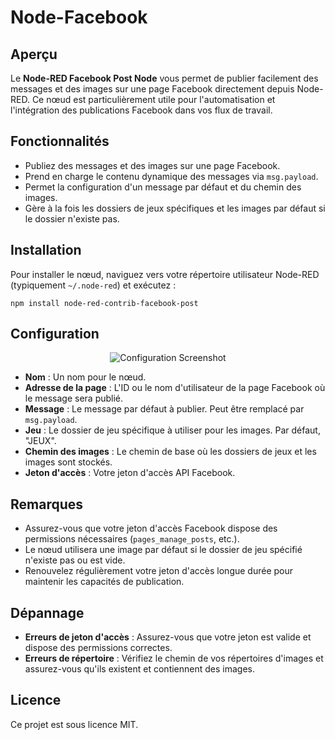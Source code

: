 # Node-Facebook

## Aperçu

Le **Node-RED Facebook Post Node** vous permet de publier facilement des messages et des images sur une page Facebook directement depuis Node-RED. Ce nœud est particulièrement utile pour l'automatisation et l'intégration des publications Facebook dans vos flux de travail.

## Fonctionnalités

- Publiez des messages et des images sur une page Facebook.
- Prend en charge le contenu dynamique des messages via `msg.payload`.
- Permet la configuration d'un message par défaut et du chemin des images.
- Gère à la fois les dossiers de jeux spécifiques et les images par défaut si le dossier n'existe pas.

## Installation

Pour installer le nœud, naviguez vers votre répertoire utilisateur Node-RED (typiquement `~/.node-red`) et exécutez :

```npm install node-red-contrib-facebook-post```

## Configuration

<div align="center">
    <img src="https://github.com/phoenixnoirdev/Node-Facebook/blob/main/screen/node-facebook-poste_0.png?raw=true" alt="Configuration Screenshot">
</div>

- **Nom** : Un nom pour le nœud.
- **Adresse de la page** : L'ID ou le nom d'utilisateur de la page Facebook où le message sera publié.
- **Message** : Le message par défaut à publier. Peut être remplacé par `msg.payload`.
- **Jeu** : Le dossier de jeu spécifique à utiliser pour les images. Par défaut, "JEUX".
- **Chemin des images** : Le chemin de base où les dossiers de jeux et les images sont stockés.
- **Jeton d'accès** : Votre jeton d'accès API Facebook.

## Remarques

- Assurez-vous que votre jeton d'accès Facebook dispose des permissions nécessaires (`pages_manage_posts`, etc.).
- Le nœud utilisera une image par défaut si le dossier de jeu spécifié n'existe pas ou est vide.
- Renouvelez régulièrement votre jeton d'accès longue durée pour maintenir les capacités de publication.

## Dépannage

- **Erreurs de jeton d'accès** : Assurez-vous que votre jeton est valide et dispose des permissions correctes.
- **Erreurs de répertoire** : Vérifiez le chemin de vos répertoires d'images et assurez-vous qu'ils existent et contiennent des images.

## Licence

Ce projet est sous licence MIT.

